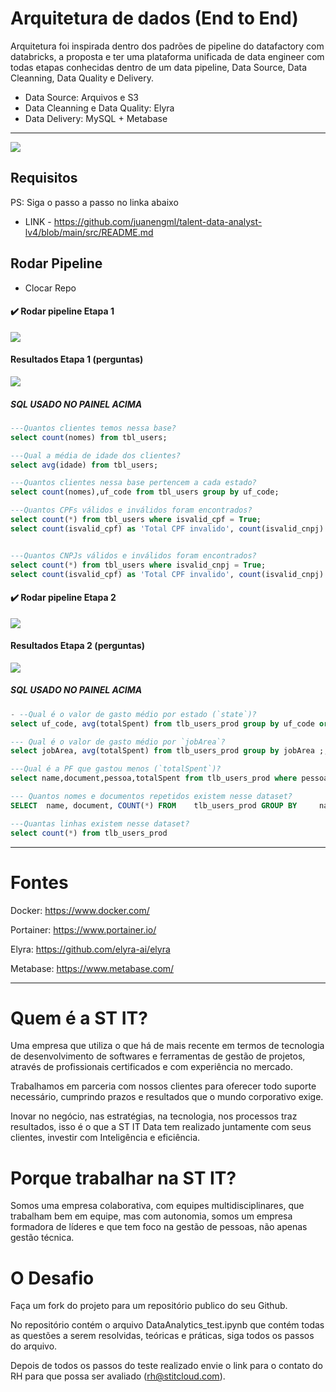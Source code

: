 # Arquitetura de dados (End to End)

Arquitetura foi inspirada dentro dos padrões de pipeline do datafactory com databricks, a proposta e ter uma plataforma unificada de data engineer com todas etapas conhecidas dentro de um data pipeline, Data Source, Data Cleanning, Data Quality e Delivery. 

* Data Source: Arquivos e S3
* Data Cleanning e Data Quality: Elyra
* Data Delivery: MySQL + Metabase


---

![](https://github.com/juanengml/talent-data-analyst-lv4/raw/main/src/Arquitetura%20de%20Dados.png)

## Requisitos 

PS: Siga o passo a passo no linka abaixo

* LINK - https://github.com/juanengml/talent-data-analyst-lv4/blob/main/src/README.md

  
## Rodar Pipeline
  - Clocar Repo 

#### ✔️ Rodar pipeline Etapa 1

![](https://github.com/juanengml/talent-data-analyst-lv4/raw/main/Etapa%201/2021-12-11-23-43-07.gif)
  
#### Resultados Etapa 1 (perguntas)
![](https://github.com/juanengml/talent-data-analyst-lv4/raw/main/Etapa%201/Resultados%20Etapa%201.PNG)

##### SQL USADO NO PAINEL ACIMA 

``` sql
---Quantos clientes temos nessa base?
select count(nomes) from tbl_users;

---Qual a média de idade dos clientes?
select avg(idade) from tbl_users;

---Quantos clientes nessa base pertencem a cada estado?
select count(nomes),uf_code from tbl_users group by uf_code;

---Quantos CPFs válidos e inválidos foram encontrados?
select count(*) from tbl_users where isvalid_cpf = True;
select count(isvalid_cpf) as 'Total CPF invalido', count(isvalid_cnpj) as "Total CNPJ invalido" from tbl_users where isvalid_cpf = False and isvalid_cnpj = False


---Quantos CNPJs válidos e inválidos foram encontrados?
select count(*) from tbl_users where isvalid_cnpj = True;
select count(isvalid_cpf) as 'Total CPF invalido', count(isvalid_cnpj) as "Total CNPJ invalido" from tbl_users where isvalid_cpf = False and isvalid_cnpj = False

```


#### ✔️ Rodar pipeline Etapa 2
![](https://github.com/juanengml/talent-data-analyst-lv4/raw/main/Etapa%202/Etapa%202%20-%20Running.gif)


#### Resultados Etapa 2 (perguntas)
![](https://github.com/juanengml/talent-data-analyst-lv4/raw/main/Etapa%202/Resultado%20Etapa%202.gif)

##### SQL USADO NO PAINEL ACIMA

``` sql 
- --Qual é o valor de gasto médio por estado (`state`)?
select uf_code, avg(totalSpent) from tlb_users_prod group by uf_code order by  uf_code desc;

--- Qual é o valor de gasto médio por `jobArea`?
select jobArea, avg(totalSpent) from tlb_users_prod group by jobArea ;,

---Qual é a PF que gastou menos (`totalSpent`)?
select name,document,pessoa,totalSpent from tlb_users_prod where pessoa = 'FISICA' order by totalSpent asc limit 1;

--- Quantos nomes e documentos repetidos existem nesse dataset?
SELECT  name, document, COUNT(*) FROM    tlb_users_prod GROUP BY     name, document HAVING      COUNT(*) > 1

---Quantas linhas existem nesse dataset?
select count(*) from tlb_users_prod

```
--- 


# Fontes 

Docker: https://www.docker.com/

Portainer: https://www.portainer.io/

Elyra: https://github.com/elyra-ai/elyra

Metabase: https://www.metabase.com/




---

# Quem é a ST IT?

Uma empresa que utiliza o que há de mais recente em termos de tecnologia de desenvolvimento de softwares e ferramentas de gestão de projetos, através de profissionais certificados e com experiência no mercado.

Trabalhamos em parceria com nossos clientes para oferecer todo suporte necessário, cumprindo prazos e resultados que o mundo corporativo exige.

Inovar no negócio, nas estratégias, na tecnologia, nos processos traz resultados, isso é o que a ST IT Data tem realizado juntamente com seus clientes, investir com Inteligência e eficiência.




# Porque trabalhar na ST IT?

Somos uma empresa colaborativa, com equipes multidisciplinares, que trabalham bem em equipe, mas com autonomia, somos um empresa formadora de líderes e que tem foco na gestão de pessoas, não apenas gestão técnica.


# O Desafio

Faça um fork do projeto para um repositório publico do seu Github.

No repositório contém o arquivo DataAnalytics_test.ipynb que contém todas as questões a serem resolvidas, teóricas e práticas, siga todos os passos do arquivo.

Depois de todos os passos do teste realizado envie o link para o contato do RH para que possa ser avaliado (rh@stitcloud.com).



